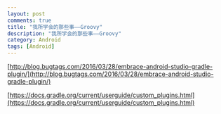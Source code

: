 ```yaml
---
layout: post
comments: true
title: "我所学会的那些事——Groovy"
description: "我所学会的那些事——Groovy"
category: Android
tags: [Android]
---
```



[http://blog.bugtags.com/2016/03/28/embrace-android-studio-gradle-plugin/](http://blog.bugtags.com/2016/03/28/embrace-android-studio-gradle-plugin/)

[https://docs.gradle.org/current/userguide/custom_plugins.html](https://docs.gradle.org/current/userguide/custom_plugins.html)

